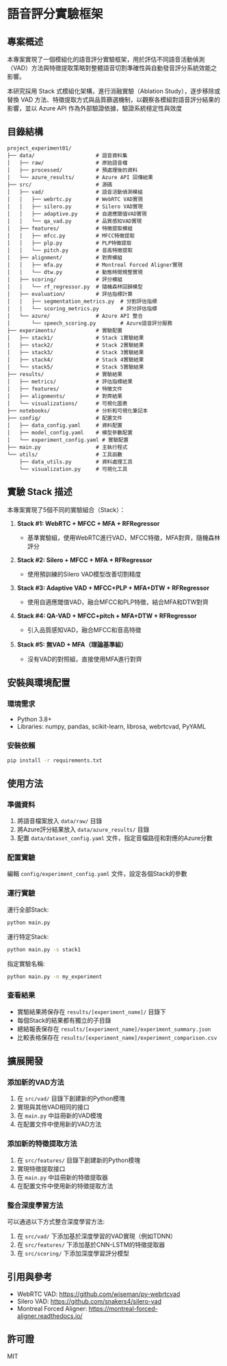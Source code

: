 # 語音評分實驗框架

## 專案概述

本專案實現了一個模組化的語音評分實驗框架，用於評估不同語音活動偵測（VAD）方法與特徵提取策略對整體語音切割準確性與自動發音評分系統效能之影響。

本研究採用 Stack 式模組化架構，進行消融實驗（Ablation Study），逐步移除或替換 VAD 方法、特徵提取方式與品質篩選機制，以觀察各模組對語音評分結果的影響，並以 Azure API 作為外部驗證依據，驗證系統穩定性與效度

## 目錄結構

```
project_experiment01/
├── data/                    # 語音資料集
│   ├── raw/                 # 原始語音檔
│   ├── processed/           # 預處理後的資料
│   └── azure_results/       # Azure API 回傳結果
├── src/                     # 源碼
│   ├── vad/                 # 語音活動偵測模組
│   │   ├── webrtc.py        # WebRTC VAD實現
│   │   ├── silero.py        # Silero VAD實現
│   │   ├── adaptive.py      # 自適應閾值VAD實現
│   │   └── qa_vad.py        # 品質感知VAD實現
│   ├── features/            # 特徵提取模組
│   │   ├── mfcc.py          # MFCC特徵提取
│   │   ├── plp.py           # PLP特徵提取
│   │   └── pitch.py         # 音高特徵提取
│   ├── alignment/           # 對齊模組
│   │   ├── mfa.py           # Montreal Forced Aligner實現
│   │   └── dtw.py           # 動態時間規整實現
│   ├── scoring/             # 評分模組
│   │   └── rf_regressor.py  # 隨機森林回歸模型
│   ├── evaluation/          # 評估指標計算
│   │   ├── segmentation_metrics.py  # 分割評估指標
│   │   └── scoring_metrics.py       # 評分評估指標
│   └── azure/               # Azure API 整合
│       └── speech_scoring.py        # Azure語音評分服務
├── experiments/             # 實驗配置
│   ├── stack1/              # Stack 1實驗結果
│   ├── stack2/              # Stack 2實驗結果
│   ├── stack3/              # Stack 3實驗結果
│   ├── stack4/              # Stack 4實驗結果
│   └── stack5/              # Stack 5實驗結果
├── results/                 # 實驗結果
│   ├── metrics/             # 評估指標結果
│   ├── features/            # 特徵文件
│   ├── alignments/          # 對齊結果
│   └── visualizations/      # 可視化圖表
├── notebooks/               # 分析和可視化筆記本
├── config/                  # 配置文件
│   ├── data_config.yaml     # 資料配置
│   ├── model_config.yaml    # 模型參數配置
│   └── experiment_config.yaml # 實驗配置
├── main.py                  # 主執行程式
└── utils/                   # 工具函數
    ├── data_utils.py        # 資料處理工具
    └── visualization.py     # 可視化工具
```

## 實驗 Stack 描述

本專案實現了5個不同的實驗組合（Stack）：

1. **Stack #1: WebRTC + MFCC + MFA + RFRegressor**
   - 基準實驗組，使用WebRTC進行VAD，MFCC特徵，MFA對齊，隨機森林評分

2. **Stack #2: Silero + MFCC + MFA + RFRegressor**
   - 使用預訓練的Silero VAD模型改善切割精度

3. **Stack #3: Adaptive VAD + MFCC+PLP + MFA+DTW + RFRegressor**
   - 使用自適應閾值VAD，融合MFCC和PLP特徵，結合MFA和DTW對齊

4. **Stack #4: QA-VAD + MFCC+pitch + MFA+DTW + RFRegressor**
   - 引入品質感知VAD，融合MFCC和音高特徵

5. **Stack #5: 無VAD + MFA（理論基準組）**
   - 沒有VAD的對照組，直接使用MFA進行對齊

## 安裝與環境配置

### 環境需求

- Python 3.8+
- Libraries: numpy, pandas, scikit-learn, librosa, webrtcvad, PyYAML

### 安裝依賴

```bash
pip install -r requirements.txt
```

## 使用方法

### 準備資料

1. 將語音檔案放入 `data/raw/` 目錄
2. 將Azure評分結果放入 `data/azure_results/` 目錄
3. 配置 `data/dataset_config.yaml` 文件，指定音檔路徑和對應的Azure分數

### 配置實驗

編輯 `config/experiment_config.yaml` 文件，設定各個Stack的參數

### 運行實驗

運行全部Stack:
```bash
python main.py
```

運行特定Stack:
```bash
python main.py -s stack1
```

指定實驗名稱:
```bash
python main.py -n my_experiment
```

### 查看結果

- 實驗結果將保存在 `results/[experiment_name]/` 目錄下
- 每個Stack的結果都有獨立的子目錄
- 總結報表保存在 `results/[experiment_name]/experiment_summary.json`
- 比較表格保存在 `results/[experiment_name]/experiment_comparison.csv`

## 擴展開發

### 添加新的VAD方法

1. 在 `src/vad/` 目錄下創建新的Python模塊
2. 實現與其他VAD相同的接口
3. 在 `main.py` 中註冊新的VAD模塊
4. 在配置文件中使用新的VAD方法

### 添加新的特徵提取方法

1. 在 `src/features/` 目錄下創建新的Python模塊
2. 實現特徵提取接口
3. 在 `main.py` 中註冊新的特徵提取器
4. 在配置文件中使用新的特徵提取方法

### 整合深度學習方法

可以通過以下方式整合深度學習方法:

1. 在 `src/vad/` 下添加基於深度學習的VAD實現（例如TDNN）
2. 在 `src/features/` 下添加基於CNN-LSTM的特徵提取器
3. 在 `src/scoring/` 下添加深度學習評分模型

## 引用與參考

- WebRTC VAD: https://github.com/wiseman/py-webrtcvad
- Silero VAD: https://github.com/snakers4/silero-vad
- Montreal Forced Aligner: https://montreal-forced-aligner.readthedocs.io/

## 許可證

MIT 